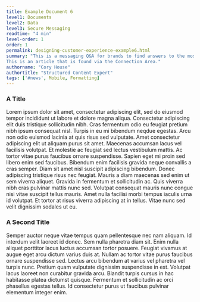 ```yaml
---
title: Example Document 6
level1: Documents
level2: Data
level3: Secure Messaging
readtime: "4 min"
level-order: 1
order: 1
permalink: designing-customer-experience-example6.html
summary: "This is a messaging Q&A for brands to find answers to the most common questions about messaging.
This is an article that is found via the Connection Area."
authorname: "Cory House"
authortitle: "Structured Content Expert"
tags: ['#news', Mobile, Formatting]
---
```


### A Title

Lorem ipsum dolor sit amet, consectetur adipiscing elit, sed do eiusmod tempor incididunt ut labore et dolore magna aliqua. Consectetur adipiscing elit duis tristique sollicitudin nibh. Cras fermentum odio eu feugiat pretium nibh ipsum consequat nisl. Turpis in eu mi bibendum neqdue egestas. Arcu non odio euismod lacinia at quis risus sed vulputate. Amet consectetur adipiscing elit ut aliquam purus sit amet. Maecenas accumsan lacus vel facilisis volutpat. Et molestie ac feugiat sed lectus vestibulum mattis. Ac tortor vitae purus faucibus ornare suspendisse. Sapien eget mi proin sed libero enim sed faucibus. Bibendum enim facilisis gravida neque convallis a cras semper. Diam sit amet nisl suscipit adipiscing bibendum. Donec adipiscing tristique risus nec feugiat. Mauris a diam maecenas sed enim ut sem viverra aliquet. Gravida in fermentum et sollicitudin ac. Quis viverra nibh cras pulvinar mattis nunc sed. Volutpat consequat mauris nunc congue nisi vitae suscipit tellus mauris. Amet nulla facilisi morbi tempus iaculis urna id volutpat. Et tortor at risus viverra adipiscing at in tellus. Vitae nunc sed velit dignissim sodales ut eu.

### A Second Title

Semper auctor neque vitae tempus quam pellentesque nec nam aliquam. Id interdum velit laoreet id donec. Sem nulla pharetra diam sit. Enim nulla aliquet porttitor lacus luctus accumsan tortor posuere. Feugiat vivamus at augue eget arcu dictum varius duis at. Nullam ac tortor vitae purus faucibus ornare suspendisse sed. Lectus arcu bibendum at varius vel pharetra vel turpis nunc. Pretium quam vulputate dignissim suspendisse in est. Volutpat lacus laoreet non curabitur gravida arcu. Blandit turpis cursus in hac habitasse platea dictumst quisque. Fermentum et sollicitudin ac orci phasellus egestas tellus. Id consectetur purus ut faucibus pulvinar elementum integer enim.
